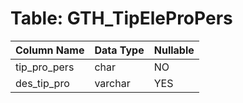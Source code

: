 # Table: GTH_TipEleProPers

| Column Name | Data Type | Nullable |
|-------------|-----------|----------|
| tip_pro_pers | char | NO |
| des_tip_pro | varchar | YES |
